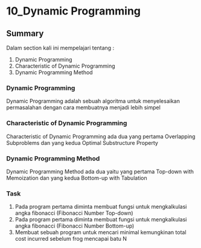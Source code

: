 # 10_Dynamic Programming
## Summary
Dalam section kali ini mempelajari tentang :
1. Dynamic Programming
2. Characteristic of Dynamic Programming
3. Dynamic Programming Method
### Dynamic Programming
Dynamic Programming adalah sebuah algoritma untuk menyelesaikan permasalahan dengan cara membuatnya menjadi lebih simpel

### Characteristic of Dynamic Programming
Characteristic of Dynamic Programming ada dua yang pertama Overlapping Subproblems dan yang kedua Optimal Substructure Property

### Dynamic Programming Method
Dynamic Programming Method ada dua yaitu yang pertama Top-down with Memoization dan yang kedua Bottom-up with Tabulation

### Task 
1. Pada program pertama diminta membuat fungsi untuk mengkalkulasi angka fibonacci (Fibonacci Number Top-down)
2. Pada program pertama diminta membuat fungsi untuk mengkalkulasi angka fibonacci (Fibonacci Number Bottom-up)
3. Membuat sebuah program untuk mencari minimal kemungkinan total cost incurred sebelum frog mencapai batu N

